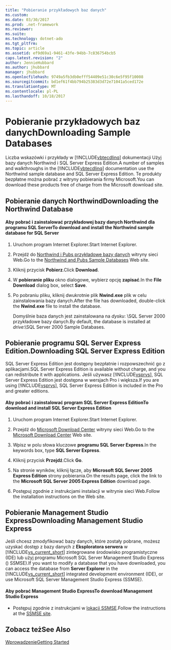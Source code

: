 ```yaml
---
title: "Pobieranie przykładowych baz danych"
ms.custom: 
ms.date: 03/30/2017
ms.prod: .net-framework
ms.reviewer: 
ms.suite: 
ms.technology: dotnet-ado
ms.tgt_pltfrm: 
ms.topic: article
ms.assetid: ef9d69a1-9461-43fe-94bb-7c836754bcb5
caps.latest.revision: "2"
author: JennieHubbard
ms.author: jhubbard
manager: jhubbard
ms.openlocfilehash: 9749a5fb3db0efff54409e51c30c6e5f95f10008
ms.sourcegitcommit: bd1ef61f4bb794b25383d3d72e71041a5ced172e
ms.translationtype: MT
ms.contentlocale: pl-PL
ms.lasthandoff: 10/18/2017
---
```

# <a name="downloading-sample-databases"></a><span data-ttu-id="620e7-102">Pobieranie przykładowych baz danych</span><span class="sxs-lookup"><span data-stu-id="620e7-102">Downloading Sample Databases</span></span>
<span data-ttu-id="620e7-103">Liczba wskazówki i przykłady w [!INCLUDE[vbtecdlinq](../../../../../../includes/vbtecdlinq-md.md)] dokumentacji Użyj bazy danych Northwind i SQL Server Express Edition.</span><span class="sxs-lookup"><span data-stu-id="620e7-103">A number of samples and walkthroughs in the [!INCLUDE[vbtecdlinq](../../../../../../includes/vbtecdlinq-md.md)] documentation use the Northwind sample database and SQL Server Express Edition.</span></span> <span data-ttu-id="620e7-104">Te produkty bezpłatne można pobrać z witryny pobierania firmy Microsoft.</span><span class="sxs-lookup"><span data-stu-id="620e7-104">You can download these products free of charge from the Microsoft download site.</span></span>  
  
## <a name="downloading-the-northwind-database"></a><span data-ttu-id="620e7-105">Pobieranie danych Northwind</span><span class="sxs-lookup"><span data-stu-id="620e7-105">Downloading the Northwind Database</span></span>  
  
#### <a name="to-download-and-install-the-northwind-sample-database-for-sql-server"></a><span data-ttu-id="620e7-106">Aby pobrać i zainstalować przykładowej bazy danych Northwind dla programu SQL Server</span><span class="sxs-lookup"><span data-stu-id="620e7-106">To download and install the Northwind sample database for SQL Server</span></span>  
  
1.  <span data-ttu-id="620e7-107">Uruchom program Internet Explorer.</span><span class="sxs-lookup"><span data-stu-id="620e7-107">Start Internet Explorer.</span></span>  
  
2.  <span data-ttu-id="620e7-108">Przejdź do [Northwind i Pubs przykładowe bazy danych](http://go.microsoft.com/fwlink?linkid=64296) witryny sieci Web.</span><span class="sxs-lookup"><span data-stu-id="620e7-108">Go to the [Northwind and Pubs Sample Databases](http://go.microsoft.com/fwlink?linkid=64296) Web site.</span></span>  
  
3.  <span data-ttu-id="620e7-109">Kliknij przycisk **Pobierz**.</span><span class="sxs-lookup"><span data-stu-id="620e7-109">Click **Download**.</span></span>  
  
4.  <span data-ttu-id="620e7-110">W **pobieranie pliku** okno dialogowe, wybierz opcję **zapisać**.</span><span class="sxs-lookup"><span data-stu-id="620e7-110">In the **File Download** dialog box, select **Save**.</span></span>  
  
5.  <span data-ttu-id="620e7-111">Po pobraniu pliku, kliknij dwukrotnie plik **Nwind.exe** plik w celu zainstalowania bazy danych.</span><span class="sxs-lookup"><span data-stu-id="620e7-111">After the file has downloaded, double-click the **Nwind.exe** file to install the database.</span></span>  
  
     <span data-ttu-id="620e7-112">Domyślnie baza danych jest zainstalowana na *dysku*: \SQL Server 2000 przykładowe bazy danych.</span><span class="sxs-lookup"><span data-stu-id="620e7-112">By default, the database is installed at *drive*:\SQL Server 2000 Sample Databases.</span></span>  
  
## <a name="downloading-sql-server-express-edition"></a><span data-ttu-id="620e7-113">Pobieranie programu SQL Server Express Edition.</span><span class="sxs-lookup"><span data-stu-id="620e7-113">Downloading SQL Server Express Edition</span></span>  
 <span data-ttu-id="620e7-114">SQL Server Express Edition jest dostępny bezpłatnie i rozpowszechnić go z aplikacjami.</span><span class="sxs-lookup"><span data-stu-id="620e7-114">SQL Server Express Edition is available without charge, and you can redistribute it with applications.</span></span> <span data-ttu-id="620e7-115">Jeśli używasz [!INCLUDE[vsprvs](../../../../../../includes/vsprvs-md.md)], SQL Server Express Edition jest dostępna w wersjach Pro i większa.</span><span class="sxs-lookup"><span data-stu-id="620e7-115">If you are using [!INCLUDE[vsprvs](../../../../../../includes/vsprvs-md.md)], SQL Server Express Edition is included in the Pro and greater editions.</span></span>  
  
#### <a name="to-download-and-install-sql-server-express-edition"></a><span data-ttu-id="620e7-116">Aby pobrać i zainstalować program SQL Server Express Edition</span><span class="sxs-lookup"><span data-stu-id="620e7-116">To download and install SQL Server Express Edition</span></span>  
  
1.  <span data-ttu-id="620e7-117">Uruchom program Internet Explorer.</span><span class="sxs-lookup"><span data-stu-id="620e7-117">Start Internet Explorer.</span></span>  
  
2.  <span data-ttu-id="620e7-118">Przejdź do [Microsoft Download Center](http://go.microsoft.com/fwlink?linkid=74602) witryny sieci Web.</span><span class="sxs-lookup"><span data-stu-id="620e7-118">Go to the [Microsoft Download Center](http://go.microsoft.com/fwlink?linkid=74602) Web site.</span></span>  
  
3.  <span data-ttu-id="620e7-119">Wpisz w polu słowa kluczowe **programu SQL Server Express**.</span><span class="sxs-lookup"><span data-stu-id="620e7-119">In the keywords box, type **SQL Server Express**.</span></span>  
  
4.  <span data-ttu-id="620e7-120">Kliknij przycisk **Przejdź**.</span><span class="sxs-lookup"><span data-stu-id="620e7-120">Click **Go**.</span></span>  
  
5.  <span data-ttu-id="620e7-121">Na stronie wyników, kliknij łącze, aby **Microsoft SQL Server 2005 Express Edition** strony pobierania.</span><span class="sxs-lookup"><span data-stu-id="620e7-121">On the results page, click the link to the **Microsoft SQL Server 2005 Express Edition** download page.</span></span>  
  
6.  <span data-ttu-id="620e7-122">Postępuj zgodnie z instrukcjami instalacji w witrynie sieci Web.</span><span class="sxs-lookup"><span data-stu-id="620e7-122">Follow the installation instructions on the Web site.</span></span>  
  
## <a name="downloading-management-studio-express"></a><span data-ttu-id="620e7-123">Pobieranie Management Studio Express</span><span class="sxs-lookup"><span data-stu-id="620e7-123">Downloading Management Studio Express</span></span>  
 <span data-ttu-id="620e7-124">Jeśli chcesz zmodyfikować bazy danych, które zostały pobrane, możesz uzyskać dostęp z bazy danych z **Eksploratora serwera** w [!INCLUDE[vs_current_short](../../../../../../includes/vs-current-short-md.md)] zintegrowane środowisko programistyczne (IDE) lub użyj programu Microsoft SQL Server Management Studio Express () SSMSE).</span><span class="sxs-lookup"><span data-stu-id="620e7-124">If you want to modify a database that you have downloaded, you can access the database from **Server Explorer** in the [!INCLUDE[vs_current_short](../../../../../../includes/vs-current-short-md.md)] integrated development environment (IDE), or use Microsoft SQL Server Management Studio Express (SSMSE).</span></span>  
  
#### <a name="to-download-management-studio-express"></a><span data-ttu-id="620e7-125">Aby pobrać Management Studio Express</span><span class="sxs-lookup"><span data-stu-id="620e7-125">To download Management Studio Express</span></span>  
  
-   <span data-ttu-id="620e7-126">Postępuj zgodnie z instrukcjami w [lokacji SSMSE](http://go.microsoft.com/fwlink/?LinkId=95933).</span><span class="sxs-lookup"><span data-stu-id="620e7-126">Follow the instructions at the [SSMSE site](http://go.microsoft.com/fwlink/?LinkId=95933).</span></span>  
  
## <a name="see-also"></a><span data-ttu-id="620e7-127">Zobacz też</span><span class="sxs-lookup"><span data-stu-id="620e7-127">See Also</span></span>  
 [<span data-ttu-id="620e7-128">Wprowadzenie</span><span class="sxs-lookup"><span data-stu-id="620e7-128">Getting Started</span></span>](../../../../../../docs/framework/data/adonet/sql/linq/getting-started.md)
